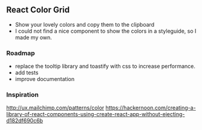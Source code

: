 ## React Color Grid
- Show your lovely colors and copy them to the clipboard
- I could not find a nice component to show the colors in a styleguide, so I made my own.


### Roadmap
- replace the tooltip library and toastify with css to increase performance.
- add tests
- improve documentation

### Inspiration
http://ux.mailchimp.com/patterns/color
https://hackernoon.com/creating-a-library-of-react-components-using-create-react-app-without-ejecting-d182df690c6b